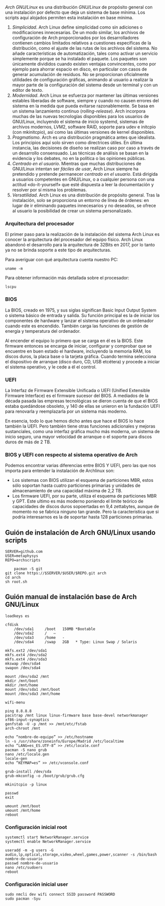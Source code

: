 *Arch GNU/Linux* es una distribución *GNU/Linux* de propósito general con una instalación por defecto que deja un sistema de base mínima. Los scripts aquí alojados permiten esta instalación en base mínima.

1.  *Simplicidad*. Arch Linux define simplicidad como sin adiciones o modificaciones innecesarias. De un modo similar, los archivos de configuración de Arch proporcionados por los desarrolladores contienen cambios limitados relativos a cuestiones específicas de la distribución, como el ajuste de las rutas de los archivos del sistema. No añade características de automatización, tales como activar un servicio simplemente porque se ha instalado el paquete. Los paquetes son únicamente divididos cuando existen ventajas convincentes, como por ejemplo para ahorrar espacio en disco, en particular con casos de generar acumulación de residuos. No se proporcionan oficialmente utilidades de configuración gráficas, animando al usuario a realizar la mayor parte de la configuración del sistema desde un terminal y con un editor de texto.
2.  *Modernidad*. Arch Linux se esfuerza por mantener las últimas versiones estables liberadas de software, siempre y cuando no causen errores del sistema en la medida que pueda evitarse razonablemente. Se basa en un sistema lanzamiento continuo (*rolling-release*). Arch incorpora muchas de las nuevas tecnologías disponibles para los usuarios de GNU/Linux, incluyendo el sistema de inicio systemd, sistemas de archivos modernos, LVM2, software RAID, soporte para udev e initcpio (con mkinitcpio), así como las últimas versiones de kernel disponibles.
3.  *Pragmatismo*. Arch es una distribución pragmática antes que idealista. Los principios aquí solo sirven como directrices útiles. En última instancia, las decisiones de diseño se realizan caso por caso a través de un desarrollo consensuado. Las técnicas de análisis se basan en la evidencia y los debates, no en la política o las opiniones públicas.
4.  *Centrado en el usuario*. Mientras que muchas distribuciones de GNU/Linux intentan ser *fáciles de usar*, Arch Linux siempre ha pretendido y pretende permanecer *centrado en el usuario*. Está dirigida a usuarios competentes en GNU/Linux, o a cualquier persona con una actitud «do-it-yourself» que esté dispuesta a leer la documentación y resolver por sí misma los problemas.
5.  *Versatilidad*. Arch Linux es una distribución de propósito general. Tras la instalación, solo se proporciona un entorno de línea de órdenes: en lugar de ir eliminando paquetes innecesarios y no deseados, se ofrece al usuario la posibilidad de crear un sistema personalizado.

### Arquitectura del procesador
El primer paso para la realización de la instalación del sistema Arch Linux es conocer la arquitectura del procesador del equipo físico. Arch Linux abandonó el desarrollo para la arquitectura de 32Bits en 2017, por lo tanto ya no se brinda soporte a este tipo de arquitecturas.

Para averiguar con qué arquitectura cuenta nuestro PC:

	uname -m

Para obtener información más detallada sobre el procesador:

	lscpu

### BIOS
La BIOS, creado en 1975, y sus siglas significan Basic Input Output System o sistema básico de entrada y salida. Su función principal es la de iniciar los componentes de hardware y lanzar el sistema operativo de un ordenador cuando este es encendido. También carga las funciones de gestión de energía y temperatura del ordenador.

Al encender el equipo lo primero que se carga en él es la BIOS. Este firmware entonces se encarga de iniciar, configurar y comprobar que se encuentre en buen estado el hardware, incluyendo la memoria RAM, los discos duros, la placa base o la tarjeta gráfica. Cuando termina selecciona el dispositivo de arranque (disco duro, CD, USB etcétera) y procede a iniciar el sistema operativo, y le cede a él el control.

### UEFI
La Interfaz de Firmware Extensible Unificada o UEFI (Unified Extensible Firmware Interface) es el firmware sucesor del BIOS. A mediados de la década pasada las empresas tecnológicas se dieron cuenta de que el BIOS estaba quedándose obsoleto, y 140 de ellas se unieron en la fundación UEFI para renovarla y reemplazarla por un sistema más moderno.

En esencia, todo lo que hemos dicho antes que hace el BIOS lo hace también la UEFI. Pero también tiene otras funciones adicionales y mejoras sustanciales, como una interfaz gráfica mucho más moderna, un sistema de inicio seguro, una mayor velocidad de arranque o el soporte para discos duros de más de 2 TB.

### BIOS y UEFI con respecto al sistema operativo de Arch
Podemos encontrar varias diferencias entre BIOS Y UEFI, pero las que nos importa para entender la instalación de Archlinux son:

* Los sistemas con BIOS utilizan el esquema de particiones MBR, estos sólo soportan hasta cuatro particiones primarias y unidades de almacenamiento de una capacidad máxima de 2,2 TB.
* Los firmware UEFI, por su parte, utiliza el esquema de particiones MBR y GPT. Este ultimo es más moderno poniendo el límite teórico de capacidades de discos duros sopoertadas en 9,4 zettabytes, aunque de momento no se fabrica ninguno tan grande. Pero la caracteristica que si podría interesarnos es la de soportar hasta 128 particiones primarias.

## Guión de instalación de Arch GNU/Linux usando scripts

	SERVER=github.com
	USER=metaphysys
	REPO=archscripts

        pacman -S git
	git clone https://$SERVER/$USER/$REPO.git arch
	cd arch
	sh root.sh

## Guión manual de instalación base de Arch GNU/Linux

	loadkeys es
	
	cfdisk
		/dev/sda1	  /boot	  150MB	*Bootable
		/dev/sda2	  /	  –
		/dev/sda3	  /home	  - 
		/dev/sda4	  /swap	  2GB	* Type: Linux Swap / Solaris

	mkfs.ext2 /dev/sda1
	mkfs.ext4 /dev/sda2
	mkfs.ext4 /dev/sda3
	mkswap /dev/sda4
	swapon /dev/sda4

	mount /dev/sda2 /mnt
	mkdir /mnt/boot
	mkdir /mnt/home
	mount /dev/sda1 /mnt/boot
	mount /dev/sda3 /mnt/home

	wifi-menu
	
	ping 8.8.8.8
	pacstrap /mnt linux linux-firmware base base-devel networkmanager xf86-input-synaptics
	genfstab -U -p /mnt >> /mnt/etc/fstab
	arch-chroot /mnt

	echo “nombre-de-equipo” >> /etc/hostname
	ln -s /usr/share/zoneinfo/Europe/Madrid /etc/localtime
	echo “LANG=es_ES.UTF-8” >> /etc/locale.conf
	pacman -S nano grub
	nano /etc/locale.gen
	locale-gen
	echo “KEYMAP=es” >> /etc/vconsole.conf

	grub-install /dev/sda
	grub-mkconfig -o /boot/grub/grub.cfg

	mkinitcpio -p linux

	passwd
	exit

	umount /mnt/boot
	umount /mnt/home
	reboot

### Configuración inicial root

	systemctl start NetworkManager.service
	systemctl enable NetworkManager.service
	
	useradd -m -g users -G audio,lp,optical,storage,video,wheel,games,power,scanner -s /bin/bash nombre-de-usuario
	passwd nombre-de-usuario
	nano /etc/sudoers
	reboot

### Configuración inicial user

	sudo nmcli dev wifi connect SSID password PASSWORD
	sudo pacman -Syu

